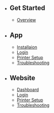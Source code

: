 -   ## Get Started
    -   [Overview](/{{route}}/{{version}}/overview)
-   ## App
    -   [Installaion](/{{route}}/{{version}}/app/installation)
    -   [Login](/{{route}}/{{version}}/app/login)
    -   [Printer Setup](/{{route}}/{{version}}/app/printer-setup)
    -   [Troubleshooting](/{{route}}/{{version}}/app/troubleshooting)
-   ## Website
    -   [Dashboard](/{{route}}/{{version}}/website/dashboard)
    -   [Login](/{{route}}/{{version}}/website/login)
    -   [Printer Setup](/{{route}}/{{version}}/website/menu-managemenet)
    -   [Troubleshooting](/{{route}}/{{version}}/website/order-management)
